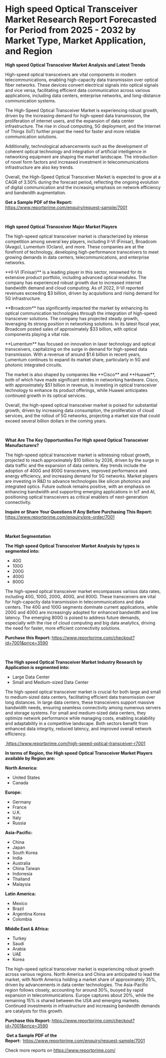 <p><h1>High speed Optical Transceiver Market Research Report Forecasted for Period from 2025 -  2032 by Market Type, Market Application, and Region</h1></p><p><strong>High speed Optical Transceiver Market Analysis and Latest Trends</strong></p>
<p><p>High-speed optical transceivers are vital components in modern telecommunications, enabling high-capacity data transmission over optical fiber networks. These devices convert electrical signals into optical signals and vice versa, facilitating efficient data communication across various applications, including data centers, enterprise networks, and long-distance communication systems.</p><p>The High-Speed Optical Transceiver Market is experiencing robust growth, driven by the increasing demand for high-speed data transmission, the proliferation of internet users, and the expansion of data center infrastructure. The rise in cloud computing, 5G deployment, and the Internet of Things (IoT) further propel the need for faster and more reliable communication solutions. </p><p>Additionally, technological advancements such as the development of coherent optical technology and integration of artificial intelligence in networking equipment are shaping the market landscape. The introduction of novel form factors and increased investment in telecommunications infrastructure are also key trends.</p><p>Overall, the High-Speed Optical Transceiver Market is expected to grow at a CAGR of 3.50% during the forecast period, reflecting the ongoing evolution of digital communication and the increasing emphasis on network efficiency and bandwidth augmentation.</p></p>
<p><strong>Get a Sample PDF of the Report:&nbsp;</strong> <a href="https://www.reportprime.com/enquiry/request-sample/7001?utm_campaign=3494&utm_medium=2&utm_source=Github&utm_content=ia&utm_term=19032025&utm_id=high-speed-optical-transceiver">https://www.reportprime.com/enquiry/request-sample/7001</a></p>
<p>&nbsp;</p>
<p><strong>High speed Optical Transceiver Major Market Players</strong></p>
<p><p>The high-speed optical transceiver market is characterized by intense competition among several key players, including II-VI (Finisar), Broadcom (Avago), Lumentum (Oclaro), and more. These companies are at the forefront of technology, developing high-performance transceivers to meet growing demands in data centers, telecommunications, and enterprise networks.</p><p>**II-VI (Finisar)** is a leading player in this sector, renowned for its extensive product portfolio, including advanced optical modules. The company has experienced robust growth due to increased internet bandwidth demand and cloud computing. As of 2022, II-VI reported revenues exceeding $3 billion, driven by acquisitions and rising demand for 5G infrastructure.</p><p>**Broadcom** has significantly impacted the market by enhancing its optical communication technologies through the integration of high-speed transceiver solutions. The company has projected steady growth, leveraging its strong position in networking solutions. In its latest fiscal year, Broadcom posted sales of approximately $33 billion, with optical components playing a vital role.</p><p>**Lumentum** has focused on innovation in laser technology and optical transceivers, capitalizing on the surge in demand for high-speed data transmission. With a revenue of around $1.6 billion in recent years, Lumentum continues to expand its market share, particularly in 5G and photonic integrated circuits.</p><p>The market is also shaped by companies like **Cisco** and **Huawei**, both of which have made significant strides in networking hardware. Cisco, with approximately $51 billion in revenue, is investing in optical transceiver technology to enhance its product offerings, while Huawei anticipates continued growth in its optical services.</p><p>Overall, the high-speed optical transceiver market is poised for substantial growth, driven by increasing data consumption, the proliferation of cloud services, and the rollout of 5G networks, projecting a market size that could exceed several billion dollars in the coming years.</p></p>
<p>&nbsp;</p>
<p><strong>What Are The Key Opportunities For High speed Optical Transceiver Manufacturers?</strong></p>
<p><p>The high-speed optical transceiver market is witnessing robust growth, projected to reach approximately $10 billion by 2026, driven by the surge in data traffic and the expansion of data centers. Key trends include the adoption of 400G and 800G transceivers, improved performance and energy efficiency, and increasing demand for 5G networks. Market players are investing in R&D to advance technologies like silicon photonics and integrated optics. Future outlook remains positive, with an emphasis on enhancing bandwidth and supporting emerging applications in IoT and AI, positioning optical transceivers as critical enablers of next-generation connectivity.</p></p>
<p><strong>Inquire or Share Your Questions If Any Before Purchasing This Report:</strong> <a href="https://www.reportprime.com/enquiry/pre-order/7001?utm_campaign=3494&utm_medium=2&utm_source=Github&utm_content=ia&utm_term=19032025&utm_id=high-speed-optical-transceiver">https://www.reportprime.com/enquiry/pre-order/7001</a></p>
<p>&nbsp;</p>
<p><strong>Market Segmentation</strong></p>
<p><strong>The High speed Optical Transceiver Market Analysis by types is segmented into:</strong></p>
<p><ul><li>40G</li><li>100G</li><li>200G</li><li>400G</li><li>800G</li></ul></p>
<p><p>The high-speed optical transceiver market encompasses various data rates, including 40G, 100G, 200G, 400G, and 800G. These transceivers are vital for high-capacity data transmission in telecommunications and data centers. The 40G and 100G segments dominate current applications, while 200G and 400G are increasingly adopted for enhanced bandwidth and low latency. The emerging 800G is poised to address future demands, especially with the rise of cloud computing and big data analytics, driving the need for faster, more efficient connectivity solutions.</p></p>
<p><strong>Purchase this Report:&nbsp;</strong><a href="https://www.reportprime.com/checkout?id=7001&price=3590&utm_campaign=3494&utm_medium=2&utm_source=Github&utm_content=ia&utm_term=19032025&utm_id=high-speed-optical-transceiver">https://www.reportprime.com/checkout?id=7001&price=3590</a></p>
<p>&nbsp;</p>
<p><strong>The High speed Optical Transceiver Market Industry Research by Application is segmented into:</strong></p>
<p><ul><li>Large Data Center</li><li>Small and Medium-sized Data Center</li></ul></p>
<p><p>The high-speed optical transceiver market is crucial for both large and small to medium-sized data centers, facilitating efficient data transmission over long distances. In large data centers, these transceivers support massive bandwidth needs, ensuring seamless connectivity among numerous servers and storage systems. For small and medium-sized data centers, they optimize network performance while managing costs, enabling scalability and adaptability in a competitive landscape. Both sectors benefit from enhanced data integrity, reduced latency, and improved overall network efficiency.</p></p>
<p><a href="https://www.reportprime.com/high-speed-optical-transceiver-r7001?utm_campaign=3494&utm_medium=2&utm_source=Github&utm_content=ia&utm_term=19032025&utm_id=high-speed-optical-transceiver">&nbsp;https://www.reportprime.com/high-speed-optical-transceiver-r7001</a></p>
<p><strong>In terms of Region, the High speed Optical Transceiver Market Players available by Region are:</strong></p>
<p>
    <p> <strong> North America: </strong>
        <ul>
            <li>United States</li>
            <li>Canada</li>
        </ul>
        </p> 
    <p> <strong> Europe: </strong>
        <ul>
            <li>Germany</li>
            <li>France</li>
            <li>U.K.</li>
            <li>Italy</li>
            <li>Russia</li>
        </ul>
        </p> 
    <p> <strong> Asia-Pacific: </strong>
        <ul>
            <li>China</li>
            <li>Japan</li>
            <li>South Korea</li>
            <li>India</li>
            <li>Australia</li>
            <li>China Taiwan</li>
            <li>Indonesia</li>
            <li>Thailand</li>
            <li>Malaysia</li>
        </ul>
        </p> 
    <p> <strong> Latin America: </strong>
        <ul>
            <li>Mexico</li>
            <li>Brazil</li>
            <li>Argentina Korea</li>
            <li>Colombia</li>
        </ul>
        </p> 
    <p> <strong> Middle East & Africa: </strong>
        <ul>
            <li>Turkey</li>
            <li>Saudi</li>
            <li>Arabia</li>
            <li>UAE</li>
            <li>Korea</li>
        </ul>
    </p>
    </p>
<p><p>The high-speed optical transceiver market is experiencing robust growth across various regions. North America and China are anticipated to lead the market, with North America holding a market share of approximately 35%, driven by advancements in data center technologies. The Asia-Pacific region follows closely, accounting for around 30%, buoyed by rapid expansion in telecommunications. Europe captures about 20%, while the remaining 15% is shared between the USA and emerging markets. Continued investments in infrastructure and increasing bandwidth demands are catalysts for this growth.</p></p>
<p><strong>Purchase this Report: </strong><a href="https://www.reportprime.com/checkout?id=7001&price=3590&utm_campaign=3494&utm_medium=2&utm_source=Github&utm_content=ia&utm_term=19032025&utm_id=high-speed-optical-transceiver">https://www.reportprime.com/checkout?id=7001&price=3590</a></p>
<p>&nbsp;<strong>Get a Sample PDF of the Report:&nbsp;&nbsp;</strong><a href="https://www.reportprime.com/enquiry/request-sample/7001?utm_campaign=3494&utm_medium=2&utm_source=Github&utm_content=ia&utm_term=19032025&utm_id=high-speed-optical-transceiver">https://www.reportprime.com/enquiry/request-sample/7001</a></p>
<p><strong></strong></p>
<p>Check more reports on <a href="https://www.reportprime.com/?utm_campaign=3494&utm_medium=2&utm_source=Github&utm_content=ia&utm_term=19032025&utm_id=high-speed-optical-transceiver">https://www.reportprime.com/</a></p>
